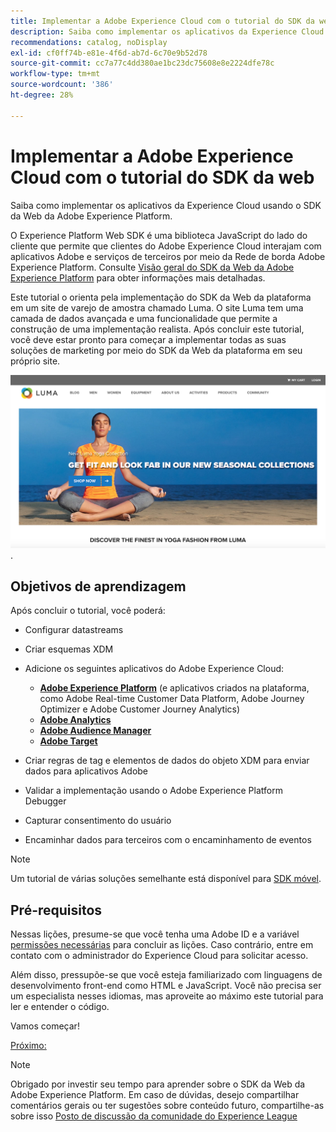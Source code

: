 ```yaml
---
title: Implementar a Adobe Experience Cloud com o tutorial do SDK da web
description: Saiba como implementar os aplicativos da Experience Cloud usando o SDK da Web da Adobe Experience Platform.
recommendations: catalog, noDisplay
exl-id: cf0ff74b-e81e-4f6d-ab7d-6c70e9b52d78
source-git-commit: cc7a77c4dd380ae1bc23dc75608e8e2224dfe78c
workflow-type: tm+mt
source-wordcount: '386'
ht-degree: 28%

---
```


# Implementar a Adobe Experience Cloud com o tutorial do SDK da web

Saiba como implementar os aplicativos da Experience Cloud usando o SDK da Web da Adobe Experience Platform.

O Experience Platform Web SDK é uma biblioteca JavaScript do lado do cliente que permite que clientes do Adobe Experience Cloud interajam com aplicativos Adobe e serviços de terceiros por meio da Rede de borda Adobe Experience Platform. Consulte [Visão geral do SDK da Web da Adobe Experience Platform](https://experienceleague.adobe.com/docs/experience-platform/edge/home.html?lang=pt-BR) para obter informações mais detalhadas.

Este tutorial o orienta pela implementação do SDK da Web da plataforma em um site de varejo de amostra chamado Luma. O site [](https://luma.enablementadobe.com/content/luma/us/en.html)Luma tem uma camada de dados avançada e uma funcionalidade que permite a construção de uma implementação realista. Após concluir este tutorial, você deve estar pronto para começar a implementar todas as suas soluções de marketing por meio do SDK da Web da plataforma em seu próprio site.

[![Site Luma](assets/old-overview-luma.png)](https://luma.enablementadobe.com/content/luma/us/en.html).


## Objetivos de aprendizagem

Após concluir o tutorial, você poderá:

* Configurar datastreams

* Criar esquemas XDM

* Adicione os seguintes aplicativos do Adobe Experience Cloud:
   * **[Adobe Experience Platform](setup-experience-platform.md)** (e aplicativos criados na plataforma, como Adobe Real-time Customer Data Platform, Adobe Journey Optimizer e Adobe Customer Journey Analytics)
   * **[Adobe Analytics](setup-analytics.md)**
   * **[Adobe Audience Manager](setup-audience-manager.md)**
   * **[Adobe Target](setup-target.md)**

* Criar regras de tag e elementos de dados do objeto XDM para enviar dados para aplicativos Adobe

* Validar a implementação usando o Adobe Experience Platform Debugger

* Capturar consentimento do usuário

* Encaminhar dados para terceiros com o encaminhamento de eventos

>[!NOTE]
>
>Um tutorial de várias soluções semelhante está disponível para [SDK móvel](../tutorial-mobile-sdk/overview.md).

## Pré-requisitos

Nessas lições, presume-se que você tenha uma Adobe ID e a variável [permissões necessárias](configure-permissions.md) para concluir as lições. Caso contrário, entre em contato com o administrador do Experience Cloud para solicitar acesso.

Além disso, pressupõe-se que você esteja familiarizado com linguagens de desenvolvimento front-end como HTML e JavaScript. Você não precisa ser um especialista nesses idiomas, mas aproveite ao máximo este tutorial para ler e entender o código.

Vamos começar!

[Próximo: ](configure-permissions.md)

>[!NOTE]
>
>Obrigado por investir seu tempo para aprender sobre o SDK da Web da Adobe Experience Platform. Em caso de dúvidas, desejo compartilhar comentários gerais ou ter sugestões sobre conteúdo futuro, compartilhe-as sobre isso [Posto de discussão da comunidade do Experience League](https://experienceleaguecommunities.adobe.com/t5/adobe-experience-platform-launch/tutorial-discussion-implement-adobe-experience-cloud-with-web/td-p/444996)
